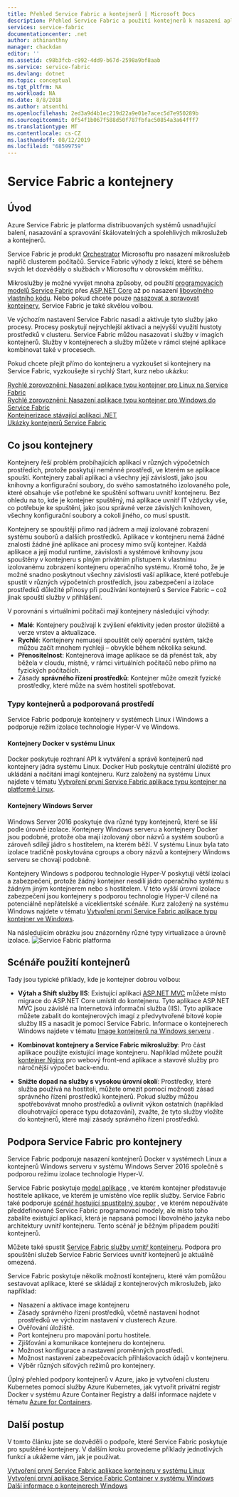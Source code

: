 ```yaml
---
title: Přehled Service Fabric a kontejnerů | Microsoft Docs
description: Přehled Service Fabric a použití kontejnerů k nasazení aplikací mikroslužeb. Tento článek poskytuje přehled o tom, jak můžou být kontejnery použity, a dostupné možnosti v Service Fabric.
services: service-fabric
documentationcenter: .net
author: athinanthny
manager: chackdan
editor: ''
ms.assetid: c98b3fcb-c992-4dd9-b67d-2598a9bf8aab
ms.service: service-fabric
ms.devlang: dotnet
ms.topic: conceptual
ms.tgt_pltfrm: NA
ms.workload: NA
ms.date: 8/8/2018
ms.author: atsenthi
ms.openlocfilehash: 2ed3a9d4b1ec219d22a9e01e7acec5d7e950289b
ms.sourcegitcommit: 0f54f1b067f588d50f787fbfac50854a3a64fff7
ms.translationtype: MT
ms.contentlocale: cs-CZ
ms.lasthandoff: 08/12/2019
ms.locfileid: "68599759"
---
```

# <a name="service-fabric-and-containers"></a>Service Fabric a kontejnery

## <a name="introduction"></a>Úvod

Azure Service Fabric je platforma distribuovaných systémů usnadňující balení, nasazování a spravování škálovatelných a spolehlivých mikroslužeb a kontejnerů.

Service Fabric je produkt [Orchestrator](service-fabric-cluster-resource-manager-introduction.md) Microsoftu pro nasazení mikroslužeb napříč clusterem počítačů. Service Fabric výhody z lekcí, které se během svých let dozvěděly o službách v Microsoftu v obrovském měřítku.

Mikroslužby je možné vyvíjet mnoha způsoby, od použití [programovacích modelů Service Fabric](service-fabric-choose-framework.md) přes [ASP.NET Core](service-fabric-reliable-services-communication-aspnetcore.md) až po nasazení [libovolného vlastního kódu](service-fabric-guest-executables-introduction.md). Nebo pokud chcete pouze [nasazovat a spravovat kontejnery](service-fabric-containers-overview.md), Service Fabric je také skvělou volbou.

Ve výchozím nastavení Service Fabric nasadí a aktivuje tyto služby jako procesy. Procesy poskytují nejrychlejší aktivaci a nejvyšší využití hustoty prostředků v clusteru. Service Fabric můžou nasazovat i služby v imagích kontejnerů. Služby v kontejnerech a služby můžete v rámci stejné aplikace kombinovat také v procesech.

Pokud chcete přejít přímo do kontejneru a vyzkoušet si kontejnery na Service Fabric, vyzkoušejte si rychlý Start, kurz nebo ukázku:  

[Rychlé zprovoznění: Nasazení aplikace typu kontejner pro Linux na Service Fabric](service-fabric-quickstart-containers-linux.md)  
[Rychlé zprovoznění: Nasazení aplikace typu kontejner pro Windows do Service Fabric](service-fabric-quickstart-containers.md)  
[Kontejnerizace stávající aplikaci .NET](service-fabric-host-app-in-a-container.md)  
[Ukázky kontejnerů Service Fabric](https://azure.microsoft.com/resources/samples/service-fabric-containers/)  

## <a name="what-are-containers"></a>Co jsou kontejnery

Kontejnery řeší problém probíhajících aplikací v různých výpočetních prostředích, protože poskytují neměnné prostředí, ve kterém se aplikace spouští. Kontejnery zabalí aplikaci a všechny její závislosti, jako jsou knihovny a konfigurační soubory, do svého samostatného izolovaného pole, které obsahuje vše potřebné ke spuštění softwaru uvnitř kontejneru. Bez ohledu na to, kde je kontejner spuštěný, má aplikace uvnitř IT vždycky vše, co potřebuje ke spuštění, jako jsou správné verze závislých knihoven, všechny konfigurační soubory a cokoli jiného, co musí spustit.

Kontejnery se spouštějí přímo nad jádrem a mají izolované zobrazení systému souborů a dalších prostředků. Aplikace v kontejneru nemá žádné znalosti žádné jiné aplikace ani procesy mimo svůj kontejner. Každá aplikace a její modul runtime, závislosti a systémové knihovny jsou spouštěny v kontejneru s plným privátním přístupem k vlastnímu izolovanému zobrazení kontejneru operačního systému. Kromě toho, že je možné snadno poskytnout všechny závislosti vaší aplikace, které potřebuje spustit v různých výpočetních prostředích, jsou zabezpečení a izolace prostředků důležité přínosy při používání kontejnerů s Service Fabric – což jinak spouští služby v přihlášení.

V porovnání s virtuálními počítači mají kontejnery následující výhody:

* **Malé**: Kontejnery používají k zvýšení efektivity jeden prostor úložiště a verze vrstev a aktualizace.
* **Rychlé**: Kontejnery nemusejí spouštět celý operační systém, takže můžou začít mnohem rychleji – obvykle během několika sekund.
* **Přenositelnost**: Kontejnerová image aplikace se dá přenést tak, aby běžela v cloudu, místně, v rámci virtuálních počítačů nebo přímo na fyzických počítačích.
* Zásady **správného řízení prostředků**: Kontejner může omezit fyzické prostředky, které může na svém hostiteli spotřebovat.

### <a name="container-types-and-supported-environments"></a>Typy kontejnerů a podporovaná prostředí

Service Fabric podporuje kontejnery v systémech Linux i Windows a podporuje režim izolace technologie Hyper-V ve Windows.

#### <a name="docker-containers-on-linux"></a>Kontejnery Docker v systému Linux

Docker poskytuje rozhraní API k vytváření a správě kontejnerů nad kontejnery jádra systému Linux. Docker Hub poskytuje centrální úložiště pro ukládání a načítání imagí kontejneru.
Kurz založený na systému Linux najdete v tématu [Vytvoření první Service Fabric aplikace typu kontejner na platformě Linux](service-fabric-get-started-containers-linux.md).

#### <a name="windows-server-containers"></a>Kontejnery Windows Server

Windows Server 2016 poskytuje dva různé typy kontejnerů, které se liší podle úrovně izolace. Kontejnery Windows serveru a kontejnery Docker jsou podobné, protože oba mají izolovaný obor názvů a systém souborů a zároveň sdílejí jádro s hostitelem, na kterém běží. V systému Linux byla tato izolace tradičně poskytována cgroups a obory názvů a kontejnery Windows serveru se chovají podobně.

Kontejnery Windows s podporou technologie Hyper-V poskytují větší izolaci a zabezpečení, protože žádný kontejner nesdílí jádro operačního systému s žádným jiným kontejnerem nebo s hostitelem. V této vyšší úrovni izolace zabezpečení jsou kontejnery s podporou technologie Hyper-V cílené na potenciálně nepřátelské a víceklientské scénáře.
Kurz založený na systému Windows najdete v tématu [Vytvoření první Service Fabric aplikace typu kontejner ve Windows](service-fabric-get-started-containers.md).

Na následujícím obrázku jsou znázorněny různé typy virtualizace a úrovně izolace.
![Service Fabric platforma][Image1]

## <a name="scenarios-for-using-containers"></a>Scénáře použití kontejnerů

Tady jsou typické příklady, kde je kontejner dobrou volbou:

* **Výtah a Shift služby IIS**: Existující aplikaci [ASP.NET MVC](https://www.asp.net/mvc) můžete místo migrace do ASP.NET Core umístit do kontejneru. Tyto aplikace ASP.NET MVC jsou závislé na Internetová informační služba (IIS). Tyto aplikace můžete zabalit do kontejnerových imagí z předvytvořené bitové kopie služby IIS a nasadit je pomocí Service Fabric. Informace o kontejnerech Windows najdete v tématu [Image kontejnerů na Windows serveru](https://docs.microsoft.com/virtualization/windowscontainers/quick-start/quick-start-windows-server) .

* **Kombinovat kontejnery a Service Fabric mikroslužby**: Pro část aplikace použijte existující image kontejneru. Například můžete použít [kontejner Nginx](https://hub.docker.com/_/nginx/) pro webový front-end aplikace a stavové služby pro náročnější výpočet back-endu.

* **Snižte dopad na služby s vysokou úrovní okolí**: Prostředky, které služba používá na hostiteli, můžete omezit pomocí možnosti zásad správného řízení prostředků kontejnerů. Pokud služby můžou spotřebovávat mnoho prostředků a ovlivnit výkon ostatních (například dlouhotrvající operace typu dotazování), zvažte, že tyto služby vložíte do kontejnerů, které mají zásady správného řízení prostředků.

## <a name="service-fabric-support-for-containers"></a>Podpora Service Fabric pro kontejnery

Service Fabric podporuje nasazení kontejnerů Docker v systémech Linux a kontejnerů Windows serveru v systému Windows Server 2016 společně s podporou režimu izolace technologie Hyper-V. 

Service Fabric poskytuje [model aplikace](service-fabric-application-model.md) , ve kterém kontejner představuje hostitele aplikace, ve kterém je umístěno více replik služby. Service Fabric také podporuje [scénář hostující spustitelný soubor](service-fabric-guest-executables-introduction.md) , ve kterém nepoužíváte předdefinované Service Fabric programovací modely, ale místo toho zabalíte existující aplikaci, která je napsaná pomocí libovolného jazyka nebo architektury uvnitř kontejneru. Tento scénář je běžným případem použití kontejnerů.

Můžete také spustit [Service Fabric služby uvnitř kontejneru](service-fabric-services-inside-containers.md). Podpora pro spouštění služeb Service Fabric Services uvnitř kontejnerů je aktuálně omezená.

Service Fabric poskytuje několik možností kontejneru, které vám pomůžou sestavovat aplikace, které se skládají z kontejnerových mikroslužeb, jako například:

* Nasazení a aktivace image kontejneru
* Zásady správného řízení prostředků, včetně nastavení hodnot prostředků ve výchozím nastavení v clusterech Azure.
* Ověřování úložiště.
* Port kontejneru pro mapování portu hostitele.
* Zjišťování a komunikace kontejneru do kontejneru.
* Možnost konfigurace a nastavení proměnných prostředí.
* Možnost nastavení zabezpečovacích přihlašovacích údajů v kontejneru.
* Výběr různých síťových režimů pro kontejnery.

Úplný přehled podpory kontejnerů v Azure, jako je vytvoření clusteru Kubernetes pomocí služby Azure Kubernetes, jak vytvořit privátní registr Docker v systému Azure Container Registry a další informace najdete v tématu [Azure for Containers](https://docs.microsoft.com/azure/containers/).

## <a name="next-steps"></a>Další postup

V tomto článku jste se dozvěděli o podpoře, které Service Fabric poskytuje pro spuštěné kontejnery. V dalším kroku provedeme příklady jednotlivých funkcí a ukážeme vám, jak je používat.

[Vytvoření první Service Fabric aplikace kontejneru v systému Linux](service-fabric-get-started-containers-linux.md)  
[Vytvoření první aplikace Service Fabric Container v systému Windows](service-fabric-get-started-containers.md)  
[Další informace o kontejnerech Windows](https://docs.microsoft.com/virtualization/windowscontainers/about/)

[Image1]: media/service-fabric-containers/Service-Fabric-Types-of-Isolation.png